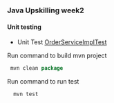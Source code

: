 ### Java Upskilling week2

#### Unit testing
- Unit Test [OrderServiceImplTest](src/test/java/com/testing/Test/testing/OrderServiceImplTest.java)


Run command to build mvn project
```java
 mvn clean package
```

Run command to run test
```java
  mvn test
```

